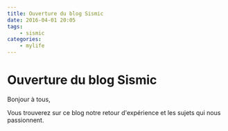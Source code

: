 ```yaml
---
title: Ouverture du blog Sismic
date: 2016-04-01 20:05
tags:
    - sismic
categories:
    - mylife
---
```


# Ouverture du blog Sismic

Bonjour à tous,

Vous trouverez sur ce blog notre retour d'expérience et les sujets qui nous passionnent.